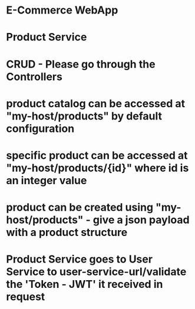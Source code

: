 ﻿# E-Commerce WebApp

# Product Service
# CRUD - Please go through the Controllers
# product catalog can be accessed at "my-host/products" by default configuration
# specific product can be accessed at "my-host/products/{id}" where id is an integer value
# product can be created using "my-host/products" - give a json payload with a product structure
# Product Service goes to User Service to user-service-url/validate the 'Token - JWT' it received in request

